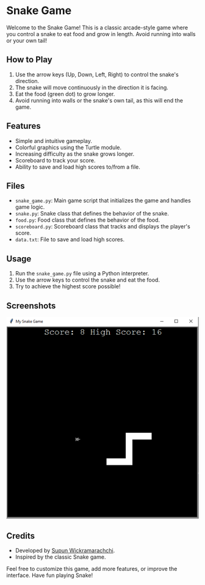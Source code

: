 # Snake Game

Welcome to the Snake Game! This is a classic arcade-style game where you control a snake to eat food and grow in length. Avoid running into walls or your own tail!

## How to Play
1. Use the arrow keys (Up, Down, Left, Right) to control the snake's direction.
2. The snake will move continuously in the direction it is facing.
3. Eat the food (green dot) to grow longer.
4. Avoid running into walls or the snake's own tail, as this will end the game.

## Features
- Simple and intuitive gameplay.
- Colorful graphics using the Turtle module.
- Increasing difficulty as the snake grows longer.
- Scoreboard to track your score.
- Ability to save and load high scores to/from a file.

## Files
- `snake_game.py`: Main game script that initializes the game and handles game logic.
- `snake.py`: Snake class that defines the behavior of the snake.
- `food.py`: Food class that defines the behavior of the food.
- `scoreboard.py`: Scoreboard class that tracks and displays the player's score.
- `data.txt`: File to save and load high scores.

## Usage
1. Run the `snake_game.py` file using a Python interpreter.
2. Use the arrow keys to control the snake and eat the food.
3. Try to achieve the highest score possible!

## Screenshots
![Gameplay Screenshot](screenshots/gameplay.png)

## Credits
- Developed by [Supun Wickramarachchi](https://github.com/supunwickramarachchi).
- Inspired by the classic Snake game.

Feel free to customize this game, add more features, or improve the interface. Have fun playing Snake!
